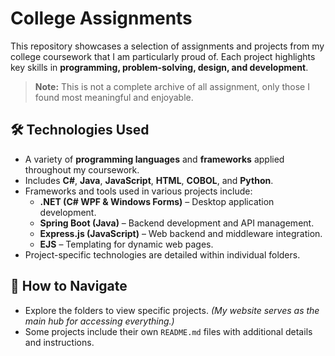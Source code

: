 # College Assignments

This repository showcases a selection of assignments and projects from my college coursework that I am particularly proud of. Each project highlights key skills in **programming, problem-solving, design, and development**.

> **Note:** This is not a complete archive of all assignment, only those I found most meaningful and enjoyable.

## 🛠 Technologies Used
- A variety of **programming languages** and **frameworks** applied throughout my coursework.
- Includes **C#**, **Java**, **JavaScript**, **HTML**, **COBOL**, and **Python**.
- Frameworks and tools used in various projects include:
  - **.NET (C# WPF & Windows Forms)** – Desktop application development.
  - **Spring Boot (Java)** – Backend development and API management.
  - **Express.js (JavaScript)** – Web backend and middleware integration.
  - **EJS** – Templating for dynamic web pages.
- Project-specific technologies are detailed within individual folders.


## 📂 How to Navigate
- Explore the folders to view specific projects. *(My website serves as the main hub for accessing everything.)*
- Some projects include their own `README.md` files with additional details and instructions.

